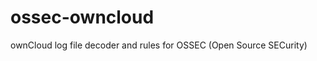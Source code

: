 ossec-owncloud
==============

ownCloud log file decoder and rules for OSSEC (Open Source SECurity)
